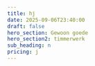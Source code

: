 ```yaml
---
title: hj
date: 2025-09-06T23:40:00
draft: false
hero_section: Gewoon goede
hero_section2: timmerwerk
sub_heading: n
pricing: j
---
```


